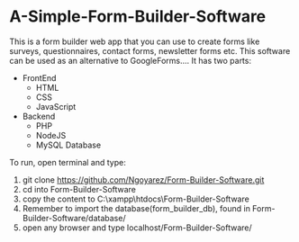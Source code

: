 # A-Simple-Form-Builder-Software
This is a form builder web app that you can use to create forms like surveys, questionnaires, contact forms, newsletter forms etc.
This software can be used as an alternative to GoogleForms....
It has two parts: 
  - FrontEnd
      - HTML
      - CSS
      - JavaScript
  - Backend
      - PHP
      - NodeJS
      - MySQL Database

To run, open terminal and type:
  1. git clone https://github.com/Ngoyarez/Form-Builder-Software.git
  2. cd into Form-Builder-Software
  3. copy the content to C:\xampp\htdocs\Form-Builder-Software
  4. Remember to import the database(form_builder_db), found in Form-Builder-Software/database/
  5. open any browser and type localhost/Form-Builder-Software/
     
    

